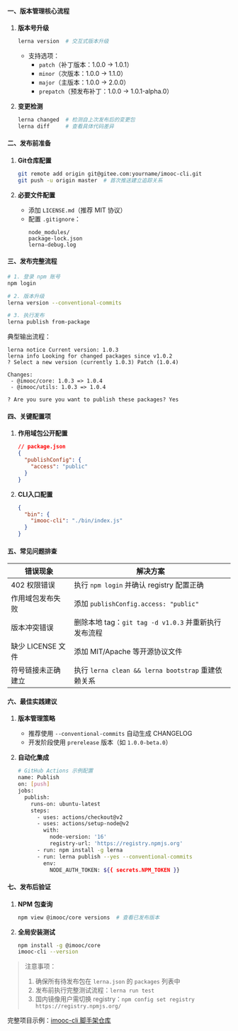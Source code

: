#### 一、版本管理核心流程
1. **版本号升级**
   ```bash
   lerna version  # 交互式版本升级
   ```
   - 支持选项：
     - `patch`（补丁版本：1.0.0 → 1.0.1）
     - `minor`（次版本：1.0.0 → 1.1.0）
     - `major`（主版本：1.0.0 → 2.0.0）
     - `prepatch`（预发布补丁：1.0.0 → 1.0.1-alpha.0）

2. **变更检测**
   ```bash
   lerna changed  # 检测自上次发布后的变更包
   lerna diff     # 查看具体代码差异
   ```

#### 二、发布前准备
1. **Git仓库配置**
   ```bash
   git remote add origin git@gitee.com:yourname/imooc-cli.git
   git push -u origin master  # 首次推送建立追踪关系
   ```

2. **必要文件配置**
   - 添加 `LICENSE.md`（推荐 MIT 协议）
   - 配置 `.gitignore`：
     ```
     node_modules/
     package-lock.json
     lerna-debug.log
     ```

#### 三、发布完整流程
```bash
# 1. 登录 npm 账号
npm login

# 2. 版本升级
lerna version --conventional-commits

# 3. 执行发布
lerna publish from-package
```
典型输出流程：
```
lerna notice Current version: 1.0.3
lerna info Looking for changed packages since v1.0.2
? Select a new version (currently 1.0.3) Patch (1.0.4)

Changes:
 - @imooc/core: 1.0.3 => 1.0.4
 - @imooc/utils: 1.0.3 => 1.0.4

? Are you sure you want to publish these packages? Yes
```

#### 四、关键配置项
1. **作用域包公开配置**
   ```json
   // package.json
   {
     "publishConfig": {
       "access": "public"
     }
   }
   ```

2. **CLI入口配置**
   ```json
   {
     "bin": {
       "imooc-cli": "./bin/index.js"
     }
   }
   ```

#### 五、常见问题排查
| 错误现象                  | 解决方案                                                                 |
|--------------------------|--------------------------------------------------------------------------|
| 402 权限错误              | 执行 `npm login` 并确认 registry 配置正确                                |
| 作用域包发布失败          | 添加 `publishConfig.access: "public"`                                    |
| 版本冲突错误              | 删除本地 tag：`git tag -d v1.0.3` 并重新执行发布流程                     |
| 缺少 LICENSE 文件         | 添加 MIT/Apache 等开源协议文件                                           |
| 符号链接未正确建立        | 执行 `lerna clean && lerna bootstrap` 重建依赖关系                       |

#### 六、最佳实践建议
1. **版本管理策略**
   - 推荐使用 `--conventional-commits` 自动生成 CHANGELOG
   - 开发阶段使用 `prerelease` 版本（如 `1.0.0-beta.0`）

2. **自动化集成**
   ```bash
   # GitHub Actions 示例配置
   name: Publish
   on: [push]
   jobs:
     publish:
       runs-on: ubuntu-latest
       steps:
         - uses: actions/checkout@v2
         - uses: actions/setup-node@v2
           with:
             node-version: '16'
             registry-url: 'https://registry.npmjs.org'
         - run: npm install -g lerna
         - run: lerna publish --yes --conventional-commits
           env:
             NODE_AUTH_TOKEN: ${{ secrets.NPM_TOKEN }}
   ```

#### 七、发布后验证
1. **NPM 包查询**
   ```bash
   npm view @imooc/core versions  # 查看已发布版本
   ```

2. **全局安装测试**
   ```bash
   npm install -g @imooc/core
   imooc-cli --version
   ```

> 注意事项：  
> 1. 确保所有待发布包在 `lerna.json` 的 `packages` 列表中  
> 2. 发布前执行完整测试流程：`lerna run test`  
> 3. 国内镜像用户需切换 registry：`npm config set registry https://registry.npmjs.org/`

完整项目示例：[imooc-cli 脚手架仓库](https://gitee.com/yourname/imooc-cli)